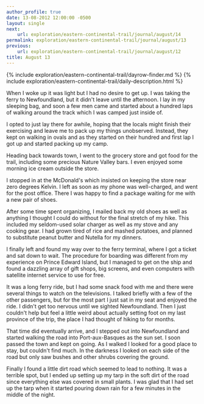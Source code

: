 ```yaml
---
author_profile: true
date: 13-08-2012 12:00:00 -0500
layout: single
next:
    url: exploration/eastern-continental-trail/journal/august/14
permalink: exploration/eastern-continental-trail/journal/august/13
previous:
    url: exploration/eastern-continental-trail/journal/august/12
title: August 13
---
```

{% include exploration/eastern-continental-trail/dayrow-finder.md %}
{% include exploration/eastern-continental-trail/daily-description.html %}

When I woke up it was light but I had no desire to get up. I was taking the ferry to Newfoundland, but it didn't leave until the afternoon. I lay in my sleeping bag, and soon a few men came and started about a hundred laps of walking around the track which I was camped just inside of.

I opted to just lay there for awhile, hoping that the locals might finish their exercising and leave me to pack up my things unobserved. Instead, they kept on walking in ovals and as they started on their hundred and first lap I got up and started packing up my camp.

Heading back towards town, I went to the grocery store and got food for the trail, including some precious Nature Valley bars. I even enjoyed some morning ice cream outside the store.

I stopped in at the McDonald's which insisted on keeping the store near zero degrees Kelvin. I left as soon as my phone was well-charged, and went for the post office. There I was happy to find a package waiting for me with a new pair of shoes.

After some time spent organizing, I mailed back my old shoes as well as anything I thought I could do without for the final stretch of my hike. This included my seldom-used solar charger as well as my stove and any cooking gear. I had grown tired of rice and mashed potatoes, and planned to substitute peanut butter and Nutella for my dinners.

I finally left and found my way over to the ferry terminal, where I got a ticket and sat down to wait. The procedure for boarding was different from my experience on Prince Edward Island, but I managed to get on the ship and found a dazzling array of gift shops, big screens, and even computers with satellite internet service to use for free.

It was a long ferry ride, but I had some snack food with me and there were several things to watch on the televisions. I talked briefly with a few of the other passengers, but for the most part I just sat in my seat and enjoyed the ride. I didn't get too nervous until we sighted Newfoundland. Then I just couldn't help but feel a little weird about actually setting foot on my last province of the trip, the place I had thought of hiking to for months.

That time did eventually arrive, and I stepped out into Newfoundland and started walking the road into Port-aux-Basques as the sun set. I soon passed the town and kept on going. As I walked I looked for a good place to stay, but couldn't find much. In the darkness I looked on each side of the road but only saw bushes and other shrubs covering the ground.

Finally I found a little dirt road which seemed to lead to nothing. It was a terrible spot, but I ended up setting up my tarp in the soft dirt of the road since everything else was covered in small plants. I was glad that I had set up the tarp when it started pouring down rain for a few minutes in the middle of the night.